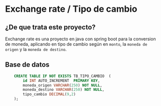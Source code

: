 # Exchange rate / Tipo de cambio
## ¿De que trata este proyecto?
Exchange rate es una proyecto en java con spring boot para la conversion de moneda, aplicando en tipo de cambio según en `monto`, la `moneda de origen` y la `moneda de destino`.

## Base de datos
```sql
    CREATE TABLE IF NOT EXISTS TB_TIPO_CAMBIO  (
        id INT AUTO_INCREMENT  PRIMARY KEY,
        moneda_origen VARCHAR(250) NOT NULL,
        moneda_destino VARCHAR(250) NOT NULL,
        tipo_cambio DECIMAL(9,2)
    );